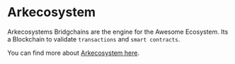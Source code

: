 # Arkecosystem

Arkecosystems Bridgchains are the engine for the Awesome Ecosystem. Its a Blockchain to validate `transactions` and `smart contracts`.

You can find more about [Arkecosystem here](https://ark.io/).
